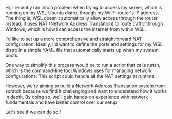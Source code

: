 Hi,
I recently ran into a problem when trying to access my server, which is running on my WSL Ubuntu distro, through my Wi-Fi router's IP address. The thing is, WSL doesn't automatically allow access through the router. Instead, it uses NAT (Network Address Translation) to route traffic through Windows, which is how I can access the internet from within WSL.

I'd like to set up a more comprehensive and straightforward NAT configuration. Ideally, I'd want to define the ports and settings for my WSL distro in a simple YAML file that automatically starts up when my system boots.

One way to simplify this process would be to run a script that calls netsh, which is the command-line tool Windows uses for managing network configurations. This script could handle all the NAT settings at runtime.

However, we're aiming to build a Network Address Translation system from scratch because we find it challenging and want to understand how it works in depth. By doing so, we'll gain hands-on experience with network fundamentals and have better control over our setup

Let's see if we can do so!!
